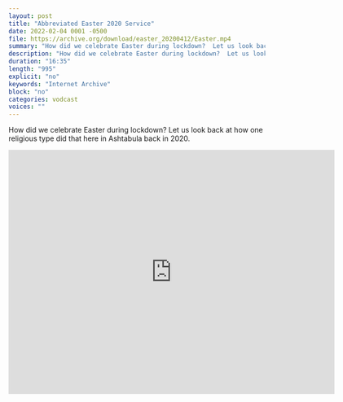 ```yaml
---
layout: post
title: "Abbreviated Easter 2020 Service"
date: 2022-02-04 0001 -0500
file: https://archive.org/download/easter_20200412/Easter.mp4
summary: "How did we celebrate Easter during lockdown?  Let us look back at how one religious type did that here in Ashtabula back in 2020."
description: "How did we celebrate Easter during lockdown?  Let us look back at how one religious type did that here in Ashtabula back in 2020."
duration: "16:35"
length: "995"
explicit: "no" 
keywords: "Internet Archive"
block: "no" 
categories: vodcast
voices: ""
---
```


How did we celebrate Easter during lockdown?  Let us look back at how one religious type did that here in Ashtabula back in 2020.

<iframe src="https://archive.org/embed/easter_20200412" width="640" height="480" frameborder="0" webkitallowfullscreen="true" mozallowfullscreen="true" allowfullscreen></iframe>
